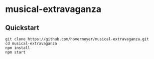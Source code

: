 # musical-extravaganza

## Quickstart

```
git clone https://github.com/hovermeyer/musical-extravaganza.git
cd musical-extravaganza
npm install
npm start
```
